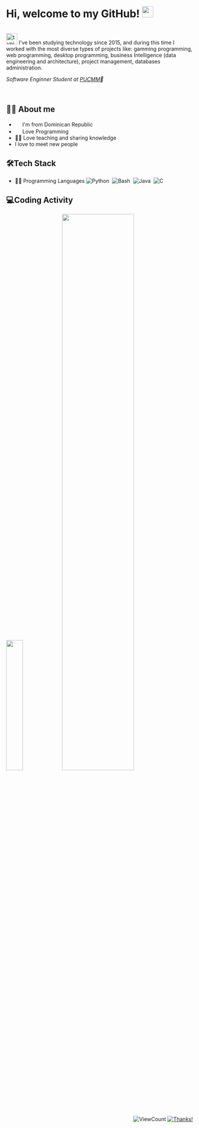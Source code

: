 <!--
### Hi there 👋

**domielias/domielias** is a ✨ _special_ ✨ repository because its `README.md` (this file) appears on your GitHub profile.

Here are some ideas to get you started:

- 🔭 I’m currently working on ...
- 🌱 I’m currently learning ...
- 👯 I’m looking to collaborate on ...
- 🤔 I’m looking for help with ...
- 💬 Ask me about ...
- 📫 How to reach me: ...
- 😄 Pronouns: ...
- ⚡ Fun fact: ...
-->
# Hi, welcome to my GitHub! <img width="30" src="https://emoji.gg/assets/emoji/2812_wojak_doomer.png" alt="wojak_doomer" />
<br>
<img width="30" src="https://emojis.slackmojis.com/emojis/images/1577982316/7421/typingcat.gif?1577982316" alt="typingcat" />
I've been studying technology since 2015, and during this time I worked with the most diverse types of projects like: gamming programming, web programming, desktop programming, business Intelligence (data engineering and architecture), project management, databases administration. 



*Software Enginner Student at [PUCMM](https://www.pucmm.edu.do/)🏢*

<br>

## 👩‍💻 About me
* <img width="16" src="https://image.flaticon.com/icons/png/512/330/330375.png" /> I'm from Dominican Republic
* <img width="16" src="https://about.gitlab.com/images/blogimages/GitLab-Dev.png" alt="" /> Love Programming
* 👩‍🏫 Love teaching and sharing knowledge
* I love to meet new people

## 🛠️Tech Stack
- 👩‍💻 Programming Languages
    ![Python](https://img.shields.io/badge/-Python-05122A?style=flat&logo=python)&nbsp;
    ![Bash](https://img.shields.io/badge/-Shell_Script-05122A?style=flat&logo=gnu-bash)&nbsp;
    ![Java](https://img.shields.io/badge/-Java-05122A?style=flat&logo=Java&logoColor)&nbsp;
    ![C](https://img.shields.io/badge/-C%23%20-05122A?style=flat&logo=c-sharp)&nbsp;
    

## 💻Coding Activity

<img src="https://github-readme-stats.vercel.app/api/top-langs/?username=domielias&theme=dark" width="30%" /><img src="https://github-readme-stats.vercel.app/api?username=domielias&theme=dark" width="62%" />
<br>
    

<div align="right">
  
![ViewCount](https://views.whatilearened.today/views/github/anacaroliness9/anacaroliness9.svg) [![Thanks!](https://img.shields.io/badge/Thanks%20for%20visiting-!-1EAEDB.svg)](https://anacaroliness9.github.io/anacaroliness9/)
  
